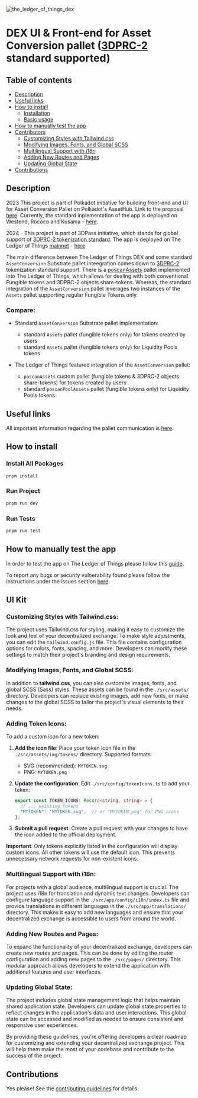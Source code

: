 
![the_ledger_of_things_dex](https://github.com/user-attachments/assets/4267472a-6a49-4cbe-8980-8f12ce721b17)

# DEX UI & Front-end for Asset Conversion pallet ([3DPRC-2](https://github.com/3Dpass/whitepaper/blob/main/3DPRC-2.md) standard supported)

## Table of contents

<ul>
    <li><a href='#description'>Description</a></li>
    <li><a href='#useful-links'>Useful links</a></li>
    <li><a href='#how-to-install'>How to install</a>
        <ul>
            <li><a href='#install-all-packages'>Installation</a></li>
            <li><a href='#run-project'>Basic usage</a></li>
        </ul>
    </li>
    <li><a href='#how-to-manually-test-the-app'>How to manually test the app</a></li>
    <li><a href='#ui-kit'>Contributors</a>
        <ul>
            <li><a href='#customizing-styles-with-tailwindcss'>Customizing Styles with Tailwind.css</a></li>
            <li><a href='#modifying-images-fonts-and-global-scss'>Modifying Images, Fonts, and Global SCSS</a></li>
            <li><a href='#multilingual-support-with-i18n'>Multilingual Support with i18n</a></li>
            <li><a href='#adding-new-routes-and-pages'>Adding New Routes and Pages</a></li>
            <li><a href='#updating-global-state'>Updating Global State</a></li>
        </ul>
    </li>
    <li><a href='#contributions'>Contributions</a></li>
</ul>

## Description

2023 This project is part of Polkadot initiative for building front-end and UI for Asset Conversion Pallet on Polkadot's AssetHub. Link to the proposal [here](https://polkadot.polkassembly.io/referenda/68). Currently, the standard inplementation of the app is deployed on Westend, Rococo and Kusama - [here](https://dotacp-demo.mvpworkshop.co/swap?network=kusama).

2024 - This project is part of 3DPass initiative, which stands for global support of [3DPRC-2 tokenization standard](https://github.com/3Dpass/whitepaper/blob/main/3DPRC-2.md). The app is deployed on The Ledger of Things [mainnet](https://github.com/3Dpass/3DP) - [here](https://swap.3dpscan.io)

The main difference between The Ledger of Things DEX and some standard `AssetConversion` Substrate pallet inteegration comes down to [3DPRC-2](https://github.com/3Dpass/whitepaper/blob/main/3DPRC-2.md) tokenization standard support. There is a [poscanAssets](https://github.com/3Dpass/3DP/tree/main/pallets/poscan-assets) pallet implemented into The Ledger of Things, which allows for dealing with both conventional Fungible tokens and 3DPRC-2 objects share-tokens. Whereas, the standard integration of the `AssetConversion` pallet leverages two instances of the `Assets` pallet supporting regular Fungible Tokens only. 

### Compare: 
- Standard `AssetConversion` Substrate pallet implementation:
  - standard `Assets` pallet (fungible tokens only) for tokens created by users
  - standard `Assets` pallet (fungible tokens only) for Liquidity Pools tokens

- The Ledger of Things featured integration of the `AssetConversion` pallet:
  - `poscanAssets` custom pallet (fungible tokens & 3DPRC-2 objects share-tokens) for tokens created by users
  - standard `poscanPoolAssets` pallet (fungible tokens only) for Liquidity Pools tokens

## Useful links

All important information regarding the pallet communication is [here](./ASSET_CONVERSION_PALLET.md).

## How to install

### Install All Packages

```sh
pnpm install
```

### Run Project

```sh
pnpm run dev
```

### Run Tests

```sh
pnpm run test
```

## How to manually test the app

In order to test the app on The Ledger of Things please follow this [guide](./MANUAL_TESTING_GUIDE.md).

To report any bugs or security vulnerability found please follow the instructions under the issues section [here](./CONTRIBUTING.md).

## UI Kit

### Customizing Styles with Tailwind.css:

The project uses Tailwind.css for styling, making it easy to customize the look and feel of your decentralized exchange. To make style adjustments, you can edit the `tailwind.config.js` file. This file contains configuration options for colors, fonts, spacing, and more. Developers can modify these settings to match their project's branding and design requirements.

### Modifying Images, Fonts, and Global SCSS:

In addition to <b>tailwind.css</b>, you can also customize images, fonts, and global SCSS (Sass) styles. These assets can be found in the `./src/assets/` directory. Developers can replace existing images, add new fonts, or make changes to the global SCSS to tailor the project's visual elements to their needs.

### Adding Token Icons:

To add a custom icon for a new token:

1. **Add the icon file**: Place your token icon file in the `./src/assets/img/tokens/` directory. Supported formats:
   - SVG (recommended): `MYTOKEN.svg`
   - PNG: `MYTOKEN.png`

2. **Update the configuration**: Edit `./src/config/tokenIcons.ts` to add your token:
   ```typescript
   export const TOKEN_ICONS: Record<string, string> = {
     // ... existing tokens
     "MYTOKEN": "MYTOKEN.svg",  // or "MYTOKEN.png" for PNG icons
   };
   ```

3. **Submit a pull request**: Create a pull request with your changes to have the icon added to the official deployment.

**Important**: Only tokens explicitly listed in the configuration will display custom icons. All other tokens will use the default icon. This prevents unnecessary network requests for non-existent icons.

### Multilingual Support with i18n:

For projects with a global audience, multilingual support is crucial. The project uses i18n for translation and dynamic text changes. Developers can configure language support in the `./src/app/config/i18n/index.ts` file and provide translations in different languages in the `./src/app/translations/` directory. This makes it easy to add new languages and ensure that your decentralized exchange is accessible to users from around the world.

### Adding New Routes and Pages:

To expand the functionality of your decentralized exchange, developers can create new routes and pages. This can be done by editing the router configuration and adding new pages to the `./src/pages/` directory. This modular approach allows developers to extend the application with additional features and user interfaces.

### Updating Global State:

The project includes global state management logic that helps maintain shared application state. Developers can update global state properties to reflect changes in the application's data and user interactions. This global state can be accessed and modified as needed to ensure consistent and responsive user experiences.

By providing these guidelines, you're offering developers a clear roadmap for customizing and extending your decentralized exchange project. This will help them make the most of your codebase and contribute to the success of the project.

## Contributions

Yes please! See the [contributing guidelines](./CONTRIBUTING.md) for details.
